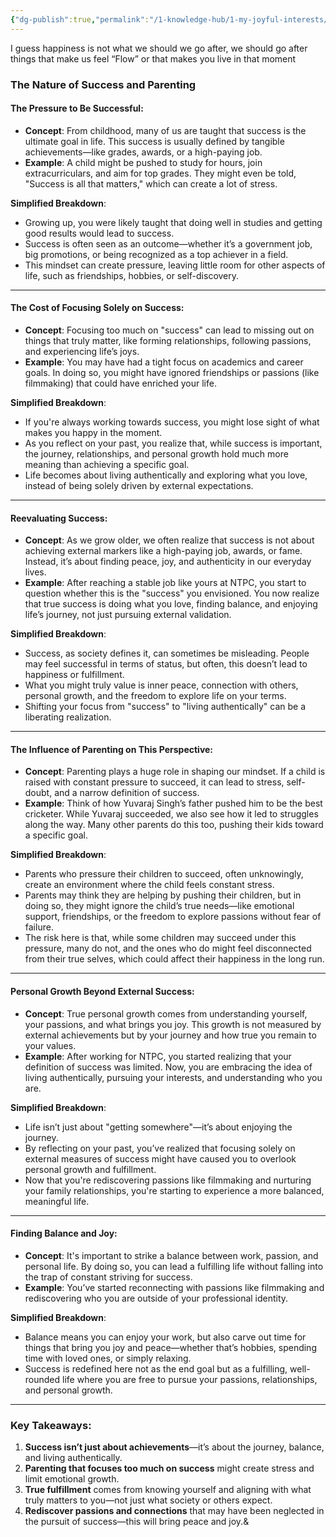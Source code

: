 ```yaml
---
{"dg-publish":true,"permalink":"/1-knowledge-hub/1-my-joyful-interests/self-help-phycology/happiness-and-parenting/","noteIcon":""}
---
```


I guess happiness is not what we should we go after, we should go after things that make us feel “Flow” or that makes you live in that moment
### **The Nature of Success and Parenting**

#### **The Pressure to Be Successful:**

- **Concept**: From childhood, many of us are taught that success is the ultimate goal in life. This success is usually defined by tangible achievements—like grades, awards, or a high-paying job.
- **Example**: A child might be pushed to study for hours, join extracurriculars, and aim for top grades. They might even be told, "Success is all that matters," which can create a lot of stress.

**Simplified Breakdown**:

- Growing up, you were likely taught that doing well in studies and getting good results would lead to success.
- Success is often seen as an outcome—whether it’s a government job, big promotions, or being recognized as a top achiever in a field.
- This mindset can create pressure, leaving little room for other aspects of life, such as friendships, hobbies, or self-discovery.

---

#### **The Cost of Focusing Solely on Success:**

- **Concept**: Focusing too much on "success" can lead to missing out on things that truly matter, like forming relationships, following passions, and experiencing life’s joys.
- **Example**: You may have had a tight focus on academics and career goals. In doing so, you might have ignored friendships or passions (like filmmaking) that could have enriched your life.

**Simplified Breakdown**:

- If you're always working towards success, you might lose sight of what makes you happy in the moment.
- As you reflect on your past, you realize that, while success is important, the journey, relationships, and personal growth hold much more meaning than achieving a specific goal.
- Life becomes about living authentically and exploring what you love, instead of being solely driven by external expectations.

---

#### **Reevaluating Success:**

- **Concept**: As we grow older, we often realize that success is not about achieving external markers like a high-paying job, awards, or fame. Instead, it’s about finding peace, joy, and authenticity in our everyday lives.
- **Example**: After reaching a stable job like yours at NTPC, you start to question whether this is the "success" you envisioned. You now realize that true success is doing what you love, finding balance, and enjoying life’s journey, not just pursuing external validation.

**Simplified Breakdown**:

- Success, as society defines it, can sometimes be misleading. People may feel successful in terms of status, but often, this doesn’t lead to happiness or fulfillment.
- What you might truly value is inner peace, connection with others, personal growth, and the freedom to explore life on your terms.
- Shifting your focus from "success" to "living authentically" can be a liberating realization.

---

#### **The Influence of Parenting on This Perspective:**

- **Concept**: Parenting plays a huge role in shaping our mindset. If a child is raised with constant pressure to succeed, it can lead to stress, self-doubt, and a narrow definition of success.
- **Example**: Think of how Yuvaraj Singh’s father pushed him to be the best cricketer. While Yuvaraj succeeded, we also see how it led to struggles along the way. Many other parents do this too, pushing their kids toward a specific goal.

**Simplified Breakdown**:

- Parents who pressure their children to succeed, often unknowingly, create an environment where the child feels constant stress.
- Parents may think they are helping by pushing their children, but in doing so, they might ignore the child’s true needs—like emotional support, friendships, or the freedom to explore passions without fear of failure.
- The risk here is that, while some children may succeed under this pressure, many do not, and the ones who do might feel disconnected from their true selves, which could affect their happiness in the long run.

---

#### **Personal Growth Beyond External Success:**

- **Concept**: True personal growth comes from understanding yourself, your passions, and what brings you joy. This growth is not measured by external achievements but by your journey and how true you remain to your values.
- **Example**: After working for NTPC, you started realizing that your definition of success was limited. Now, you are embracing the idea of living authentically, pursuing your interests, and understanding who you are.

**Simplified Breakdown**:

- Life isn’t just about "getting somewhere"—it’s about enjoying the journey.
- By reflecting on your past, you’ve realized that focusing solely on external measures of success might have caused you to overlook personal growth and fulfillment.
- Now that you're rediscovering passions like filmmaking and nurturing your family relationships, you're starting to experience a more balanced, meaningful life.

---

#### **Finding Balance and Joy:**

- **Concept**: It's important to strike a balance between work, passion, and personal life. By doing so, you can lead a fulfilling life without falling into the trap of constant striving for success.
- **Example**: You’ve started reconnecting with passions like filmmaking and rediscovering who you are outside of your professional identity.

**Simplified Breakdown**:

- Balance means you can enjoy your work, but also carve out time for things that bring you joy and peace—whether that’s hobbies, spending time with loved ones, or simply relaxing.
- Success is redefined here not as the end goal but as a fulfilling, well-rounded life where you are free to pursue your passions, relationships, and personal growth.

---

### **Key Takeaways:**

1. **Success isn’t just about achievements**—it’s about the journey, balance, and living authentically.
2. **Parenting that focuses too much on success** might create stress and limit emotional growth.
3. **True fulfillment** comes from knowing yourself and aligning with what truly matters to you—not just what society or others expect.
4. **Rediscover passions and connections** that may have been neglected in the pursuit of success—this will bring peace and joy.&
